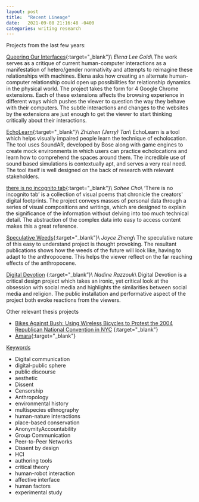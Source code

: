 ```yaml
---
layout: post
title:  "Recent Lineage"
date:   2021-09-08 21:16:48 -0400
categories: writing research
---
```


Projects from the last few years:

[Queering Our Interfaces][1]{:target="_blank"}\\
*Elena Lee Gold*\\
The work serves as a critique of current human-computer interactions as a manifestation of hetero/gender normativity and attempts to reimagine these relationships with machines. Elena asks how creating an alternate human-computer relationship could open up possibilities for relationship dynamics in the physical world. The project takes the form for 4 Google Chrome extensions. Each of these extensions affects the browsing experience in different ways which pushes the viewer to question the way they behave with their computers. The subtle interactions and changes to the websites by the extensions are just enough to get the viewer to start thinking critically about their interactions.

[EchoLearn][2]{:target="_blank"}\\
*Zhizhen (Jerry) Tan*\\
EchoLearn is a tool which helps visually impaired people learn the technique of echolocation. The tool uses SoundAR, developed by Bose along with game engines to create mock environments in which users can practice echolocations and learn how to comprehend the spaces around them. The incredible use of sound based simulations is contextually apt, and serves a very real need. The tool itself is well designed on the back of research with relevant stakeholders.

[there is no incognito tab][3]{:target="_blank"}\\
*Sohee Cho*\\
‘There is no incognito tab’ is a collection of visual poems that chronicle the creators' digital footprints. The project conveys masses of personal data through a series of visual compositions and writings, which are designed to explain the significance of the information without delving into too much technical detail. The abstraction of the complex data into easy to access content makes this a great reference.

[Speculative Weeds][4]{:target="_blank"}\\
*Joyce Zheng*\\
The speculative nature of this easy to understand project is thought provoking. The resultant publications shows how the weeds of the future will look like, having to adapt to the anthropocene. This helps the viewer reflect on the far reaching effects of the anthropocene.

[Digital Devotion][5] {:target="_blank”}\\
*Nadine Razzouk*\\
Digital Devotion is a critical design project which takes an ironic, yet critical look at the obsession with social media and highlights the similarities between social media and religion. The public installation and performative aspect of the project both evoke reactions from the viewers.



Other relevant thesis projects

- [Bikes Against Bush: Using Wireless Bicycles to Protest the 2004 Republican National Convention in NYC][6] {:target="_blank"}
- [Amara][7]{:target="_blank"}



<u>Keywords</u>

- Digital communication
- digital-public sphere
- public discourse
- aesthetic
- Dissent
- Censorship
- Anthropology
- environmental history
- multispecies ethnography
- human-nature interactions
- place-based conservation
- AnonymityAccountability
- Group Communication
- Peer-to-Peer Networks
- Dissent by design
- HCI
- authoring tools
- critical theory
- human-robot interaction
- affective interface
- human factors
- experimental study

[1]:	https://digitalarchives.library.newschool.edu/index.php/Detail/objects/PC020402_2020_golde584
[2]:	https://parsons.edu/dt/echolearn/
[3]:	https://parsons.edu/dt/there-is-no-incognito-tab/
[4]:	https://mfadt.parsons.edu/2019/page.html#7
[5]:	https://digitalarchives.library.newschool.edu/index.php/Detail/objects/PC020402_2015_razzn025
[6]:	https://digitalarchives.library.newschool.edu/index.php/Detail/objects/PC020402_2004_jkinberg
[7]:	https://digitalarchives.library.newschool.edu/index.php/Detail/objects/PC020402_2015_faras385